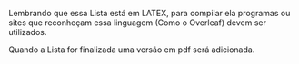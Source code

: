 Lembrando que essa Lista está em LATEX, para compilar ela programas ou sites que reconheçam essa linguagem (Como o Overleaf) devem ser utilizados.

Quando a Lista for finalizada uma versão em pdf será adicionada. 
